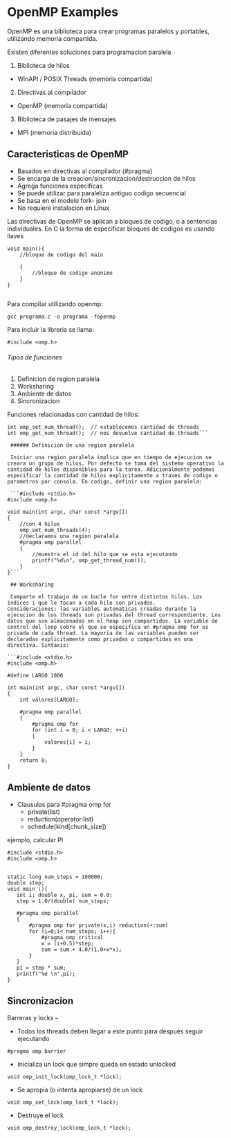 # OpenMP Examples

OpenMP es una biblioteca para crear programas paralelos y portables, utilizando memoria compartida.

Existen diferentes soluciones para programacion paralela

1. Biblioteca de hilos
- WinAPI / POSIX Threads (memoria compartida)
2. Directivas al compilador
- OpenMP (memoria compartida)
3. Biblioteca de pasajes de mensajes
- MPI (memoria distribuida)

## Caracteristicas de OpenMP

- Basados en directivas al compilador (#pragma)
- Se encarga de la creacion/sincronizacion/destruccion de hilos
- Agrega funciones especificas
- Se puede utilizar para paraleliza antiguo codigo secuencial
- Se basa en el modelo fork- join
- No requiere instalacion en Linux

Las directivas de OpenMP se aplican a bloques de codigo, o a sentencias individuales. En C la forma de especificar bloques de codigos es usando llaves

```
void main(){
	//bloque de codigo del main

	{
		//bloque de codigo anonimo
	}	
}
		
```
    
 Para compilar utilizando openmp:   
 
 `gcc programa.c -o programa -fopenmp`
    
 Para incluir la libreria se llama:  
    
  `#include <omp.h>`
  
  
  ###### Tipos de funciones
  
1. Definicion de region paralela
2. Worksharing
3. Ambiente de datos
4. Sincronizacion

Funciones relacionadas con cantidad de hilos:

```int omp_get_thread_num();  // nos devuelve el ID del thread
int omp_set_num_thread();  // establecemos cantidad de threads
int omp_get_num_thread();  // nos devuelve cantidad de threads```

 ###### Definicion de una region paralela
 
 Iniciar una region paralela implica que en tiempo de ejecucion se creara un grupo de hilos. Por defecto se toma del sistema operativo la cantidad de hilos disponibles para la tarea. Adicionalmente podemos especificar la cantidad de hilos explicitamente a traves de codigo o parametros por consola. En codigo, definir una region paralela:
 
 ```#include <stdio.h>
#include <omp.h>

void main(int argc, char const *argv[])
{
	//con 4 hilos
    omp_set_num_threads(4);
    //declaramos una region paralela 
    #pragma omp parallel
    {
    	//muestra el id del hilo que se esta ejecutando
        printf("%d\n", omp_get_thread_num());
    }
}```

 ## Worksharing 
 
 Comparte el trabajo de un bucle for entre distintos hilos. Los indices i que le tocan a cada hilo son privados.
Consideraciones: las variables automaticas creadas durante la ejecucion de los threads son privadas del thread correspondiente. Los datos que son almacenados en el heap son compartidos. La variable de control del loop sobre el que se especifica un #pragma omp for es privada de cada thread. La mayoria de las variables pueden ser declaradas explicitamente como privadas o compartidas en una directiva. Sintaxis:

```#include <stdio.h>
#include <omp.h>

#define LARGO 1000

int main(int argc, char const *argv[])
{
    int valores[LARGO];

    #pragma omp parallel
    {
        #pragma omp for
        for (int i = 0; i < LARGO; ++i)
        {
            valores[i] = i;
        }
    }
    return 0;
}
```
   
## Ambiente de datos
 
- Clausulas para #pragma omp for
  - private(list)
  - reduction(operator:list)
  - schedule(kind[chunk_size])
 
 ejemplo, calcular PI
 
 ```
#include <stdio.h> 
#include <omp.h>


static long num_steps = 100000;
double step;
void main (){ 
    int i; double x, pi, sum = 0.0;
    step = 1.0/(double) num_steps;
    
    #pragma omp parallel
    {
        #pragma omp for private(x,i) reduction(+:sum)
        for (i=0;i< num_steps; i++){
            #pragma omp critical
            x = (i+0.5)*step;
            sum = sum + 4.0/(1.0+x*x);
        }       
    }
    pi = step * sum;
    printf("%e \n",pi);
}
```
 
 
 ##  Sincronizacion
 
 Barreras y locks –
- Todos los threads deben llegar a este punto para después seguir ejecutando
 
 `#pragma omp barrier `
 
 
 - Inicializa un lock que simpre queda en estado unlocked
 
  `void omp_init_lock(omp_lock_t *lock);`
  
 - Se apropia (o intenta apropiarse) de un lock
 
 `void omp_set_lock(omp_lock_t *lock);`
 
 - Destruye el lock
 
 `void omp_destroy_lock(omp_lock_t *lock); `
 
 
 
 
  
